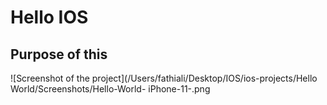 # Hello IOS

## Purpose of this 


![Screenshot of the project](/Users/fathiali/Desktop/IOS/ios-projects/Hello World/Screenshots/Hello-World- iPhone-11-.png
